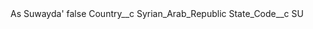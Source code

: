 <?xml version="1.0" encoding="UTF-8"?>
<CustomMetadata xmlns="http://soap.sforce.com/2006/04/metadata" xmlns:xsi="http://www.w3.org/2001/XMLSchema-instance" xmlns:xsd="http://www.w3.org/2001/XMLSchema">
    <label>As Suwayda&apos;</label>
    <protected>false</protected>
    <values>
        <field>Country__c</field>
        <value xsi:type="xsd:string">Syrian_Arab_Republic</value>
    </values>
    <values>
        <field>State_Code__c</field>
        <value xsi:type="xsd:string">SU</value>
    </values>
</CustomMetadata>
